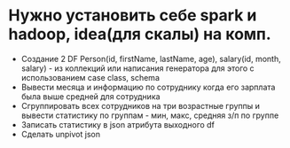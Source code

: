 # Нужно установить себе spark и hadoop, idea(для скалы) на комп.

- Создание 2 DF Person(id, firstName, lastName, age), salary(id, month, salary) - из коллекций или написания генератора для этого с
использованием case class, schema
- Вывести месяца и информацию по сотруднику когда его зарплата была выше средней для сотрудника
- Сгруппировать всех сотрудников на три возрастные группы и вывести статистику по группам - мин, макс, средняя з/п по группе
- Записать статистику в json атрибута выходного df
- Сделать unpivot json
